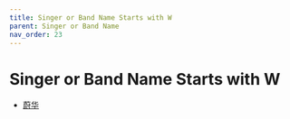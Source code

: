 ```yaml
---
title: Singer or Band Name Starts with W
parent: Singer or Band Name 
nav_order: 23
---
```


# Singer or Band Name Starts with W

- [蔚华](Wei_Hua/index.md)
